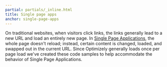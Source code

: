 ```yaml
---
partial: partials/_inline.html
title: Single page apps
anchor: single-page-apps
---
```

On traditional websites, when visitors click links, the links generally lead to a new URL and load an entirely new page. In [Single Page Applications](https://help.optimizely.com/hc/en-us/articles/203326524-AngularJS-Backbone-js-React-and-other-Single-Page-Applications), the whole page doesn't reload; instead, certain content is changed, loaded, and swapped out in the current URL. Since Optimizely generally loads once per page load we've created these code samples to help accommodate the behavior of Single Page Applications.
